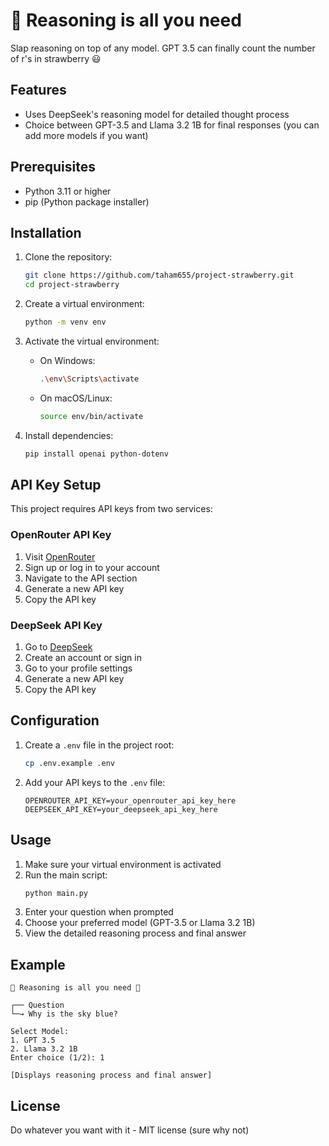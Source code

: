 # 🤖 Reasoning is all you need

Slap reasoning on top of any model. GPT 3.5 can finally count the number of r's in strawberry 😃
## Features

- Uses DeepSeek's reasoning model for detailed thought process
- Choice between GPT-3.5 and Llama 3.2 1B for final responses (you can add more models if you want)

## Prerequisites

- Python 3.11 or higher
- pip (Python package installer)

## Installation

1. Clone the repository:

   ```bash
   git clone https://github.com/taham655/project-strawberry.git
   cd project-strawberry
   ```

2. Create a virtual environment:

   ```bash
   python -m venv env
   ```

3. Activate the virtual environment:

   - On Windows:
     ```bash
     .\env\Scripts\activate
     ```
   - On macOS/Linux:
     ```bash
     source env/bin/activate
     ```

4. Install dependencies:
   ```bash
   pip install openai python-dotenv
   ```

## API Key Setup

This project requires API keys from two services:

### OpenRouter API Key

1. Visit [OpenRouter](https://openrouter.ai/)
2. Sign up or log in to your account
3. Navigate to the API section
4. Generate a new API key
5. Copy the API key

### DeepSeek API Key

1. Go to [DeepSeek](https://platform.deepseek.com/)
2. Create an account or sign in
3. Go to your profile settings
4. Generate a new API key
5. Copy the API key

## Configuration

1. Create a `.env` file in the project root:

   ```bash
   cp .env.example .env
   ```

2. Add your API keys to the `.env` file:
   ```
   OPENROUTER_API_KEY=your_openrouter_api_key_here
   DEEPSEEK_API_KEY=your_deepseek_api_key_here
   ```

## Usage

1. Make sure your virtual environment is activated
2. Run the main script:
   ```bash
   python main.py
   ```
3. Enter your question when prompted
4. Choose your preferred model (GPT-3.5 or Llama 3.2 1B)
5. View the detailed reasoning process and final answer

## Example

```
🤖 Reasoning is all you need 🤖

┌── Question
└─→ Why is the sky blue?

Select Model:
1. GPT 3.5
2. Llama 3.2 1B
Enter choice (1/2): 1

[Displays reasoning process and final answer]
```

## License

Do whatever you want with it - MIT license (sure why not) 
